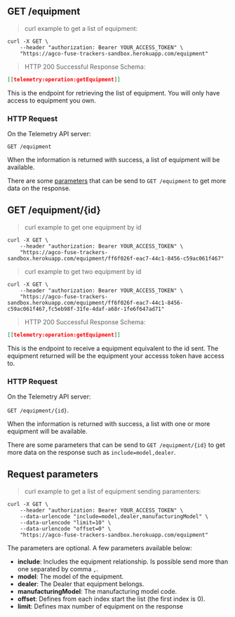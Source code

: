 ## GET /equipment

> curl example to get a list of equipment:

```shell
curl -X GET \
    --header "authorization: Bearer YOUR_ACCESS_TOKEN" \
    "https://agco-fuse-trackers-sandbox.herokuapp.com/equipment"
```

> HTTP 200 Successful Response Schema:

```json
[[telemetry:operation:getEquipment]]
```

This is the endpoint for retrieving the list of equipment. You will only have access to equipment you own.

### HTTP Request

On the Telemetry API server:

`GET /equipment`

When the information is returned with success, a list of equipment will be available.

There are some [parameters](#request-parameters) that can be send to `GET /equipment` to get more data on the response.

## GET /equipment/{id}

> curl example to get one equipment by id

```shell
curl -X GET \
    --header "authorization: Bearer YOUR_ACCESS_TOKEN" \
    "https://agco-fuse-trackers-sandbox.herokuapp.com/equipment/ff6f026f-eac7-44c1-8456-c59ac061f467"
```

> curl example to get two equipment by id

```shell
curl -X GET \
    --header "authorization: Bearer YOUR_ACCESS_TOKEN" \
    "https://agco-fuse-trackers-sandbox.herokuapp.com/equipment/ff6f026f-eac7-44c1-8456-c59ac061f467,fc5eb98f-31fe-4daf-a68r-1fe6f647ad71"
```

> HTTP 200 Successful Response Schema:

```json
[[telemetry:operation:getEquipment]]
```

This is the endpoint to receive a equipment equivalent to the id sent.
The equipment returned will be the equipment your accesss token have access to.

### HTTP Request

On the Telemetry API server:

`GET /equipment/{id}`.

When the information is returned with success, a list with one or more equipment will be available.

There are some parameters that can be send to `GET /equipment/{id}` to get more data on the response such as `include=model,dealer`.

## Request parameters

> curl example to get a list of equipment sending paramenters:

```shell
curl -X GET \
    --header "authorization: Bearer YOUR_ACCESS_TOKEN" \
    --data-urlencode "include=model,dealer,manufacturingModel" \
    --data-urlencode "limit=10" \
    --data-urlencode "offset=0" \
    "https://agco-fuse-trackers-sandbox.herokuapp.com/equipment"
```

The parameters are optional. A few parameters available below:

- **include**: Includes the equipment relationship. Is possible send more than one separated by comma `,`.
 - **model**: The model of the equipment.
 - **dealer**: The Dealer that equipment belongs.
 - **manufacturingModel**: The manufacturing model code.
- **offset**: Defines from each index start the list (the first index is 0).
- **limit**: Defines max number of equipment on the response
